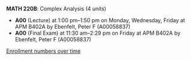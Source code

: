 **MATH 220B**: Complex Analysis (4 units)

- **A00** (Lecture) at 1:00 pm–1:50 pm on Monday, Wednesday, Friday at APM B402A by Ebenfelt, Peter F (A00058837)
- **A00** (Final Exam) at 11:30 am–2:29 pm on Friday at APM B402A by Ebenfelt, Peter F (A00058837)

[Enrollment numbers over time](./MATH220B.tsv)
